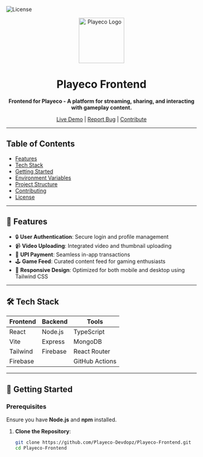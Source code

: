 ![License](https://img.shields.io/badge/License-GPL%20v3-blue.svg)

<div align="center">
  <img src="https://your-logo-url.com/logo.png" alt="Playeco Logo" width="120">
  <h1>Playeco Frontend</h1>
  <p>
    <strong>Frontend for Playeco - A platform for streaming, sharing, and interacting with gameplay content.</strong>
  </p>
  <p>
    <a href="https://playeco.live">Live Demo</a> |
    <a href="https://github.com/Playeco-Devdopz/Playeco-Frontend/issues">Report Bug</a> |
    <a href="#contributing">Contribute</a>
  </p>
</div>

---

## Table of Contents

- [Features](#features)
- [Tech Stack](#tech-stack)
- [Getting Started](#getting-started)
- [Environment Variables](#environment-variables)
- [Project Structure](#project-structure)
- [Contributing](#contributing)
- [License](#license)

---

## 🌟 Features

- 🔒 **User Authentication**: Secure login and profile management
- 📹 **Video Uploading**: Integrated video and thumbnail uploading
- 💸 **UPI Payment**: Seamless in-app transactions
- 🕹 **Game Feed**: Curated content feed for gaming enthusiasts
- 🎨 **Responsive Design**: Optimized for both mobile and desktop using Tailwind CSS

---

## 🛠️ Tech Stack

<div align="center">

| Frontend  | Backend  | Tools          |
| --------- | -------- | -------------- |
| React     | Node.js  | TypeScript     |
| Vite      | Express  | MongoDB        |
| Tailwind  | Firebase | React Router   |
| Firebase  |          | GitHub Actions |

</div>

---

## 🚀 Getting Started

### Prerequisites

Ensure you have **Node.js** and **npm** installed.

1. **Clone the Repository**:
   ```bash
   git clone https://github.com/Playeco-Devdopz/Playeco-Frontend.git
   cd Playeco-Frontend
